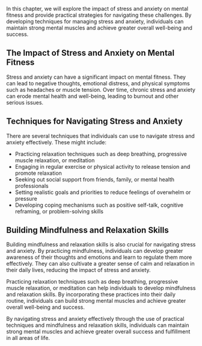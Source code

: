 
In this chapter, we will explore the impact of stress and anxiety on mental fitness and provide practical strategies for navigating these challenges. By developing techniques for managing stress and anxiety, individuals can maintain strong mental muscles and achieve greater overall well-being and success.

The Impact of Stress and Anxiety on Mental Fitness
--------------------------------------------------

Stress and anxiety can have a significant impact on mental fitness. They can lead to negative thoughts, emotional distress, and physical symptoms such as headaches or muscle tension. Over time, chronic stress and anxiety can erode mental health and well-being, leading to burnout and other serious issues.

Techniques for Navigating Stress and Anxiety
--------------------------------------------

There are several techniques that individuals can use to navigate stress and anxiety effectively. These might include:

* Practicing relaxation techniques such as deep breathing, progressive muscle relaxation, or meditation
* Engaging in regular exercise or physical activity to release tension and promote relaxation
* Seeking out social support from friends, family, or mental health professionals
* Setting realistic goals and priorities to reduce feelings of overwhelm or pressure
* Developing coping mechanisms such as positive self-talk, cognitive reframing, or problem-solving skills

Building Mindfulness and Relaxation Skills
------------------------------------------

Building mindfulness and relaxation skills is also crucial for navigating stress and anxiety. By practicing mindfulness, individuals can develop greater awareness of their thoughts and emotions and learn to regulate them more effectively. They can also cultivate a greater sense of calm and relaxation in their daily lives, reducing the impact of stress and anxiety.

Practicing relaxation techniques such as deep breathing, progressive muscle relaxation, or meditation can help individuals to develop mindfulness and relaxation skills. By incorporating these practices into their daily routine, individuals can build strong mental muscles and achieve greater overall well-being and success.

By navigating stress and anxiety effectively through the use of practical techniques and mindfulness and relaxation skills, individuals can maintain strong mental muscles and achieve greater overall success and fulfillment in all areas of life.

